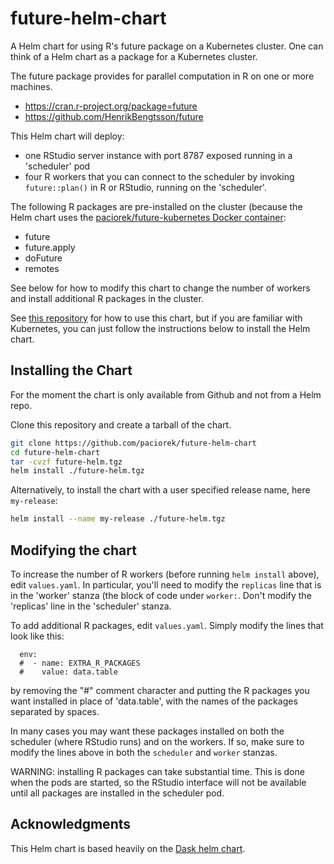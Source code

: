 # future-helm-chart

A Helm chart for using R's future package on a Kubernetes cluster. One can think of a Helm chart as a package for a Kubernetes cluster.

The future package provides for parallel computation in R on one or more machines.

- <https://cran.r-project.org/package=future>
- <https://github.com/HenrikBengtsson/future>

This Helm chart will deploy:

 - one RStudio server instance with port 8787 exposed running in a 'scheduler' pod
 - four R workers that you can connect to the scheduler by invoking `future::plan()` in R or RStudio, running on the 'scheduler'.

The following R packages are pre-installed on the cluster (because the Helm chart uses the [paciorek/future-kubernetes Docker container](https://github.com/paciorek/future-kubernetes-docker):

 - future
 - future.apply
 - doFuture
 - remotes

See below for how to modify this chart to change the number of workers and install additional R packages in the cluster.

See [this repository](https://github.com/paciorek/future-kubernetes) for how to use this chart, but if you are familiar with Kubernetes, you can just follow the instructions below to install the Helm chart.

## Installing the Chart

For the moment the chart is only available from Github and not from a Helm repo.


Clone this repository and create a tarball of the chart.

```bash
git clone https://github.com/paciorek/future-helm-chart
cd future-helm-chart
tar -cvzf future-helm.tgz
helm install ./future-helm.tgz 
```

Alternatively, to install the chart with a user specified release name, here `my-release`:

```bash
helm install --name my-release ./future-helm.tgz 
```

## Modifying the chart

To increase the number of R workers (before running `helm install` above), edit `values.yaml`. In particular, you'll need to modify the `replicas` line that is in the 'worker' stanza (the block of code under `worker:`. Don't modify the 'replicas' line in the 'scheduler' stanza.

To add additional R packages, edit `values.yaml`. Simply modify the lines that look like this:

```
  env:
  #  - name: EXTRA_R_PACKAGES
  #    value: data.table
```

by removing the "#" comment character and putting the R packages you want installed in place of 'data.table', with the names of the packages separated by spaces.

In many cases you may want these packages installed on both the scheduler (where RStudio runs) and on the workers. If so, make sure to modify the lines above in both the `scheduler` and `worker` stanzas.

WARNING: installing R packages can take substantial time. This is done when the pods are started, so the RStudio interface will not be available until all packages are installed in the scheduler pod.

## Acknowledgments

This Helm chart is based heavily on the [Dask helm chart](https://github.com/dask/helm-chart).
